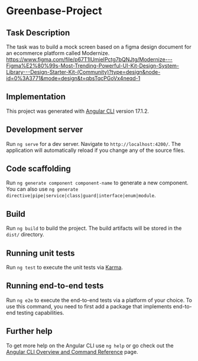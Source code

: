 # Greenbase-Project

## Task Description

The task was to build a mock screen based on a figma design document for an ecommerce platform called Modernize.
https://www.figma.com/file/p67T1lUmieIPctg7bQNJtg/Modernize---Figma%E2%80%99s-Most-Trending-Powerful-UI-Kit-Design-System-Library---Design-Starter-Kit-(Community)?type=design&node-id=0%3A3771&mode=design&t=qbsTqcPGoVx4neqd-1

## Implementation

This project was generated with [Angular CLI](https://github.com/angular/angular-cli) version 17.1.2.

## Development server

Run `ng serve` for a dev server. Navigate to `http://localhost:4200/`. The application will automatically reload if you change any of the source files.

## Code scaffolding

Run `ng generate component component-name` to generate a new component. You can also use `ng generate directive|pipe|service|class|guard|interface|enum|module`.

## Build

Run `ng build` to build the project. The build artifacts will be stored in the `dist/` directory.

## Running unit tests

Run `ng test` to execute the unit tests via [Karma](https://karma-runner.github.io).

## Running end-to-end tests

Run `ng e2e` to execute the end-to-end tests via a platform of your choice. To use this command, you need to first add a package that implements end-to-end testing capabilities.

## Further help

To get more help on the Angular CLI use `ng help` or go check out the [Angular CLI Overview and Command Reference](https://angular.io/cli) page.
